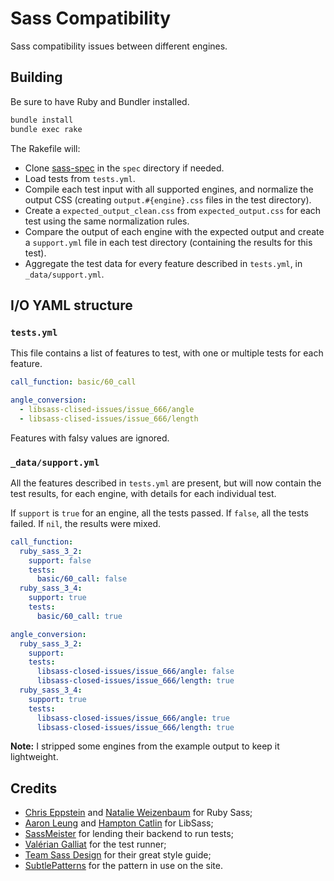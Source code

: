 Sass Compatibility
==================

Sass compatibility issues between different engines.

## Building

Be sure to have Ruby and Bundler installed.

```sh
bundle install
bundle exec rake
```

The Rakefile will:

* Clone [sass-spec](https://github.com/sass/sass-spec) in the `spec`
  directory if needed.
* Load tests from `tests.yml`.
* Compile each test input with all supported engines, and normalize the
  output CSS (creating `output.#{engine}.css` files in the test
  directory).
* Create a `expected_output_clean.css` from `expected_output.css` for
  each test using the same normalization rules.
* Compare the output of each engine with the expected output and create
  a `support.yml` file in each test directory (containing the results
  for this test).
* Aggregate the test data for every feature described in `tests.yml`,
  in `_data/support.yml`.

## I/O YAML structure

### `tests.yml`

This file contains a list of features to test, with one or multiple
tests for each feature.

```yaml
call_function: basic/60_call

angle_conversion:
  - libsass-clised-issues/issue_666/angle
  - libsass-clised-issues/issue_666/length
```

Features with falsy values are ignored.

### `_data/support.yml`

All the features described in `tests.yml` are present, but will now
contain the test results, for each engine, with details for each
individual test.

If `support` is `true` for an engine, all the tests passed. If `false`,
all the tests failed. If `nil`, the results were mixed.

```yaml
call_function:
  ruby_sass_3_2:
    support: false
    tests:
      basic/60_call: false
  ruby_sass_3_4:
    support: true
    tests:
      basic/60_call: true

angle_conversion:
  ruby_sass_3_2:
    support:
    tests:
      libsass-closed-issues/issue_666/angle: false
      libsass-closed-issues/issue_666/length: true
  ruby_sass_3_4:
    support: true
    tests:
      libsass-closed-issues/issue_666/angle: true
      libsass-closed-issues/issue_666/length: true
```

**Note:** I stripped some engines from the example output to keep it
lightweight.

## Credits

* [Chris Eppstein](https://twitter.com/chriseppstein) and [Natalie Weizenbaum](https://twitter.com/nex3) for Ruby Sass;
* [Aaron Leung](https://twitter.com/akhleung) and [Hampton Catlin](https://twitter.com/hcatlin) for LibSass;
* [SassMeister](https://twitter.com/sassmeisterapp) for lending their backend to run tests;
* [Valérian Galliat](https://twitter.com/valeriangalliat) for the test runner;
* [Team Sass Design](https://twitter.com/teamsassdesign) for their great style guide;
* [SubtlePatterns](http://subtlepatterns.com/) for the pattern in use on the site.
